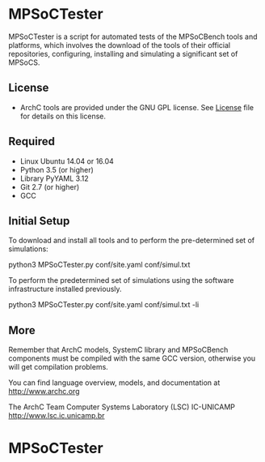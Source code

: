 MPSoCTester
============

MPSoCTester is a script for automated tests of the MPSoCBench tools and platforms, which involves the download of the tools of their official repositories, configuring, installing and simulating a significant set of MPSoCS. 

License
-------
 - ArchC tools are provided under the GNU GPL license.
   See [License](LICENSE) file for details on this license.

Required
--------
 - Linux Ubuntu 14.04 or 16.04
 - Python 3.5 (or higher)  
 - Library PyYAML 3.12 
 - Git 2.7 (or higher) 
 - GCC 


Initial Setup
-------------

To download and install all tools and to perform the pre-determined set of simulations:

python3 MPSoCTester.py conf/site.yaml conf/simul.txt


To perform the predetermined set of simulations using the software infrastructure installed previously.

python3 MPSoCTester.py conf/site.yaml conf/simul.txt -li




More
----

Remember that ArchC models, SystemC library and MPSoCBench components must be compiled with
the same GCC version, otherwise you will get compilation problems.

You can find language overview, models, and documentation at
http://www.archc.org


The ArchC Team
Computer Systems Laboratory (LSC)
IC-UNICAMP
http://www.lsc.ic.unicamp.br


# MPSoCTester
